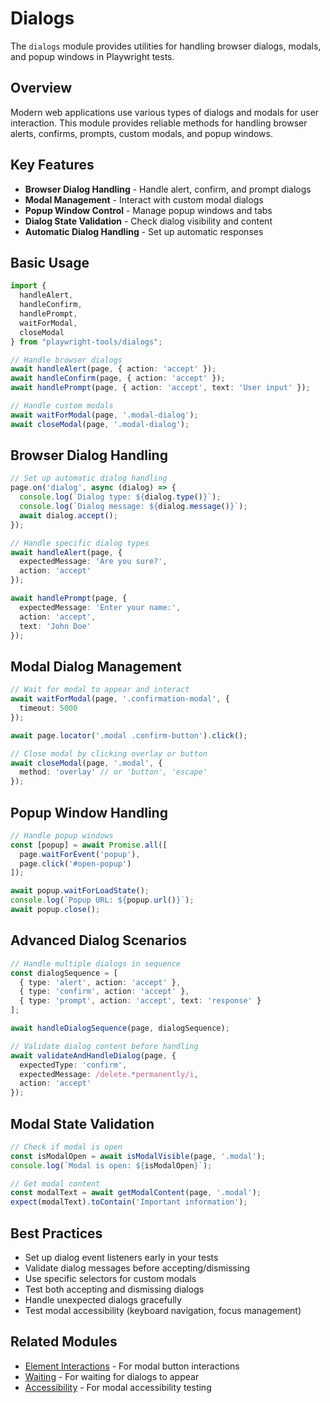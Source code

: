 # Dialogs

The `dialogs` module provides utilities for handling browser dialogs, modals, and popup windows in Playwright tests.

## Overview

Modern web applications use various types of dialogs and modals for user interaction. This module provides reliable methods for handling browser alerts, confirms, prompts, custom modals, and popup windows.

## Key Features

- **Browser Dialog Handling** - Handle alert, confirm, and prompt dialogs
- **Modal Management** - Interact with custom modal dialogs
- **Popup Window Control** - Manage popup windows and tabs
- **Dialog State Validation** - Check dialog visibility and content
- **Automatic Dialog Handling** - Set up automatic responses

## Basic Usage

```typescript
import { 
  handleAlert,
  handleConfirm,
  handlePrompt,
  waitForModal,
  closeModal 
} from "playwright-tools/dialogs";

// Handle browser dialogs
await handleAlert(page, { action: 'accept' });
await handleConfirm(page, { action: 'accept' });
await handlePrompt(page, { action: 'accept', text: 'User input' });

// Handle custom modals
await waitForModal(page, '.modal-dialog');
await closeModal(page, '.modal-dialog');
```

## Browser Dialog Handling

```typescript
// Set up automatic dialog handling
page.on('dialog', async (dialog) => {
  console.log(`Dialog type: ${dialog.type()}`);
  console.log(`Dialog message: ${dialog.message()}`);
  await dialog.accept();
});

// Handle specific dialog types
await handleAlert(page, {
  expectedMessage: 'Are you sure?',
  action: 'accept'
});

await handlePrompt(page, {
  expectedMessage: 'Enter your name:',
  action: 'accept',
  text: 'John Doe'
});
```

## Modal Dialog Management

```typescript
// Wait for modal to appear and interact
await waitForModal(page, '.confirmation-modal', {
  timeout: 5000
});

await page.locator('.modal .confirm-button').click();

// Close modal by clicking overlay or button
await closeModal(page, '.modal', {
  method: 'overlay' // or 'button', 'escape'
});
```

## Popup Window Handling

```typescript
// Handle popup windows
const [popup] = await Promise.all([
  page.waitForEvent('popup'),
  page.click('#open-popup')
]);

await popup.waitForLoadState();
console.log(`Popup URL: ${popup.url()}`);
await popup.close();
```

## Advanced Dialog Scenarios

```typescript
// Handle multiple dialogs in sequence
const dialogSequence = [
  { type: 'alert', action: 'accept' },
  { type: 'confirm', action: 'accept' },
  { type: 'prompt', action: 'accept', text: 'response' }
];

await handleDialogSequence(page, dialogSequence);

// Validate dialog content before handling
await validateAndHandleDialog(page, {
  expectedType: 'confirm',
  expectedMessage: /delete.*permanently/i,
  action: 'accept'
});
```

## Modal State Validation

```typescript
// Check if modal is open
const isModalOpen = await isModalVisible(page, '.modal');
console.log(`Modal is open: ${isModalOpen}`);

// Get modal content
const modalText = await getModalContent(page, '.modal');
expect(modalText).toContain('Important information');
```

## Best Practices

- Set up dialog event listeners early in your tests
- Validate dialog messages before accepting/dismissing
- Use specific selectors for custom modals
- Test both accepting and dismissing dialogs
- Handle unexpected dialogs gracefully
- Test modal accessibility (keyboard navigation, focus management)

## Related Modules

- [Element Interactions](./interactions.md) - For modal button interactions
- [Waiting](./waiting.md) - For waiting for dialogs to appear
- [Accessibility](./accessibility.md) - For modal accessibility testing